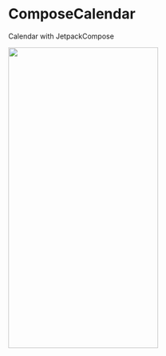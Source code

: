 # ComposeCalendar
Calendar with JetpackCompose

<img src="https://user-images.githubusercontent.com/10692245/201779741-b8d26003-3c60-4632-b4cb-273da86c4427.gif" width="300" height="600"/>
